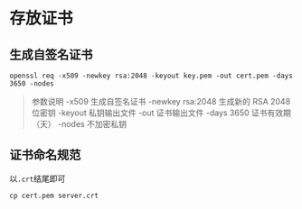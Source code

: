 # 存放证书

## 生成自签名证书

```shell
openssl req -x509 -newkey rsa:2048 -keyout key.pem -out cert.pem -days 3650 -nodes
```

> 参数说明
> -x509 生成自签名证书
> -newkey rsa:2048 生成新的 RSA 2048 位密钥
> -keyout 私钥输出文件
> -out 证书输出文件
> -days 3650 证书有效期（天）
> -nodes 不加密私钥

## 证书命名规范

以`.crt`结尾即可

```shell
cp cert.pem server.crt
```
